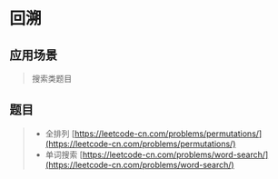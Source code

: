 # 回溯

## 应用场景

> 搜索类题目

## 题目

> * 全排列 [https://leetcode-cn.com/problems/permutations/](https://leetcode-cn.com/problems/permutations/)
> * 单词搜索 [https://leetcode-cn.com/problems/word-search/](https://leetcode-cn.com/problems/word-search/)



